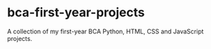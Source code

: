 # bca-first-year-projects
A collection of my first-year BCA Python, HTML, CSS and JavaScript projects. 
